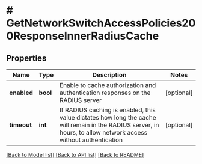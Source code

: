 # # GetNetworkSwitchAccessPolicies200ResponseInnerRadiusCache

## Properties

Name | Type | Description | Notes
------------ | ------------- | ------------- | -------------
**enabled** | **bool** | Enable to cache authorization and authentication responses on the RADIUS server | [optional]
**timeout** | **int** | If RADIUS caching is enabled, this value dictates how long the cache will remain in the RADIUS server, in hours, to allow network access without authentication | [optional]

[[Back to Model list]](../../README.md#models) [[Back to API list]](../../README.md#endpoints) [[Back to README]](../../README.md)
